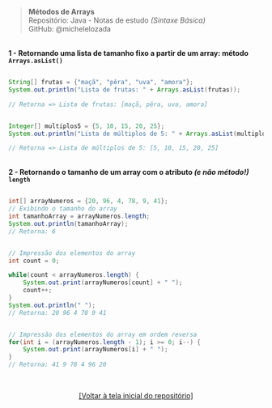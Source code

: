 > **Métodos de Arrays**  
> Repositório: Java - Notas de estudo *(Sintaxe Básica)*    
> GitHub: @michelelozada
&nbsp;
     
&nbsp;   
**1 - Retornando uma lista de tamanho fixo a partir de um array: método `Arrays.asList()`**
```java

String[] frutas = {"maçã", "pêra", "uva", "amora"};
System.out.println("Lista de frutas: " + Arrays.asList(frutas));

// Retorna => Lista de frutas: [maçã, pêra, uva, amora]
```		
```java

Integer[] multiplos5 = {5, 10, 15, 20, 25};
System.out.println("Lista de múltiplos de 5: " + Arrays.asList(multiplos5));

// Retorna => Lista de múltiplos de 5: [5, 10, 15, 20, 25]
```
&nbsp;
&nbsp;    
**2 - Retornando o tamanho de um array com o atributo *(e não método!)* `length`**
```java

int[] arrayNumeros = {20, 96, 4, 78, 9, 41};
// Exibindo o tamanho do array
int tamanhoArray = arrayNumeros.length;
System.out.println(tamanhoArray); 
// Retorna: 6


// Impressão dos elementos do array
int count = 0;

while(count < arrayNumeros.length) {
	System.out.print(arrayNumeros[count] + " "); 
	count++;
}	
System.out.println(" ");
// Retorna: 20 96 4 78 9 41  


// Impressão dos elementos do array em ordem reversa 
for(int i = (arrayNumeros.length - 1); i >= 0; i--) {
	System.out.print(arrayNumeros[i] + " ");
}	
// Retorna: 41 9 78 4 96 20 
```

&nbsp;

<div align="center">
<a href="https://github.com/michelelozada/Java-Study-Notes">[Voltar à tela inicial do repositório]</a>
</div>